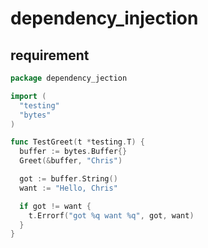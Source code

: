# dependency_injection

## requirement

```go
package dependency_jection

import (
  "testing"
  "bytes"
)

func TestGreet(t *testing.T) {
  buffer := bytes.Buffer{}
  Greet(&buffer, "Chris")

  got := buffer.String()
  want := "Hello, Chris"

  if got != want {
    t.Errorf("got %q want %q", got, want)
  }
}
```